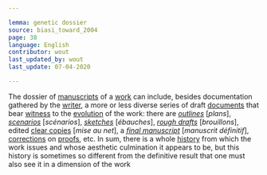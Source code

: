 ```yaml
---

lemma: genetic dossier
source: biasi_toward_2004
page: 38
language: English
contributor: wout
last_updated_by: wout
last_update: 07-04-2020

---
```


The dossier of [manuscripts](manuscript.html) of a [work](work.html) can include, besides documentation gathered by the [writer](writer.html), a more or less diverse series of draft [documents](document.html) that bear [witness](witness.html) to the [evolution](genesis.html) of the work: there are _[outlines](outline.html)_ [_plans_], _[scenarios](scenario.html)_ [_scénarios_], _[sketches](sketch.html)_ [_ébauches_], _[rough drafts](draft.html)_ [_brouillons_], edited [clear copies](fairCopy.html) [_mise au net_], a _[final manuscript](manuscriptFinal.html)_ [_manuscrit définitif_], [corrections](correction.html) on [proofs](pageProofs.html), etc. In sum, there is a whole [history](history.html) from which the work issues and whose aesthetic culmination it appears to be, but this history is sometimes so different from the definitive result that one must also see it in a dimension of the work
